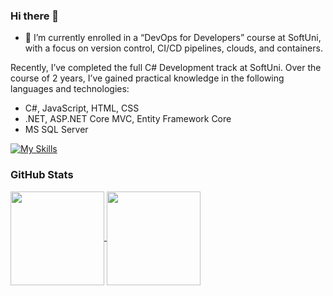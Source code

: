 ### Hi there 👋

<!--
**vikimihova/vikimihova** is a ✨ _special_ ✨ repository because its `README.md` (this file) appears on your GitHub profile.

Here are some ideas to get you started:

- 🔭 I’m currently working on ...
- 🌱 I’m currently learning ...
- 👯 I’m looking to collaborate on ...
- 🤔 I’m looking for help with ...
- 💬 Ask me about ...
- 📫 How to reach me: ...
- 😄 Pronouns: ...
- ⚡ Fun fact: ...
-->

- 🌱 I’m currently enrolled in a “DevOps for Developers” course at SoftUni, with a focus on version control, CI/CD pipelines, clouds, and containers.

<!--
- 🔭 Meanwhile, I’m working towards my next goal of balancing out my stack by improving my front-end programming skills in JavaScript and learning ReactJS as well.
-->
Recently, I’ve completed the full C# Development track at SoftUni. Over the course of 2 years, I’ve gained practical knowledge in the following languages and technologies:
- C#, JavaScript, HTML, CSS
- .NET, ASP.NET Core MVC, Entity Framework Core
- MS SQL Server

[![My Skills](https://skillicons.dev/icons?i=cs,js,html,css)](https://skillicons.dev) <br/>





### GitHub Stats
<a href="#">
  <img height=150 align="center" src="https://github-readme-stats.vercel.app/api?username=vikimihova&hide=prs&theme=swift&show_icons=true" />
</a>
<a href="#">
  <img height=150 align="center" src="https://github-readme-stats.vercel.app/api/top-langs/?username=vikimihova&theme=swift&show_icons=true&hide_border=true&layout=compact" />
</a>


